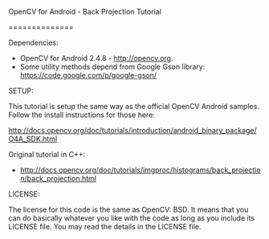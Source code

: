 OpenCV for Android - Back Projection Tutorial

==============


Dependencies:

- OpenCV for Android 2.4.8 - http://opencv.org.
- Some utility methods depend from Google Gson library: https://code.google.com/p/google-gson/  

SETUP:

This tutorial is setup the same way as the official OpenCV Android samples. Follow the install instructions for those here:

http://docs.opencv.org/doc/tutorials/introduction/android_binary_package/O4A_SDK.html

Original tutorial in C++:

 - http://docs.opencv.org/doc/tutorials/imgproc/histograms/back_projection/back_projection.html

LICENSE:

The license for this code is the same as OpenCV: BSD. It means that you can do basically whatever you like with the code as long as you include its LICENSE file. You may read the details in the LICENSE file. 
